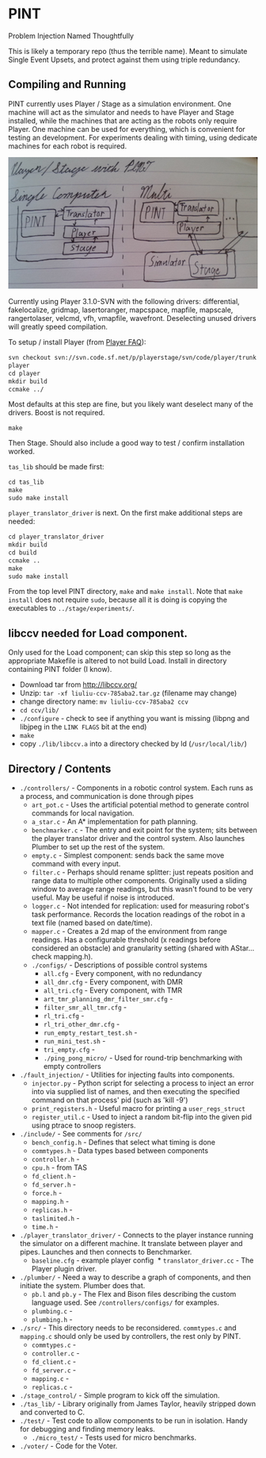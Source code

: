 PINT
====

Problem Injection Named Thoughtfully

This is likely a temporary repo (thus the terrible name). Meant to simulate Single Event Upsets, and protect against them using triple redundancy.

## Compiling and Running

PINT currently uses Player / Stage as a simulation environment. One machine will act as the simulator and needs to have Player and Stage installed, while the machines that are acting as the robots only require Player. One machine can be used for everything, which is convenient for testing an development. For experiments dealing with timing, using dedicate machines for each robot is required.

![Alternate setup options, one machine vs multiple](docs/alternate_setups.png?raw=true "Alternate Setups")

Currently using Player 3.1.0-SVN with the following drivers: differential, fakelocalize, gridmap, lasertoranger, mapcspace, mapfile, mapscale, rangertolaser, velcmd, vfh, vmapfile, wavefront. Deselecting unused drivers will greatly speed compilation.

To setup / install Player (from [Player FAQ](http://playerstage.sourceforge.net/wiki/Basic_FAQ)):

    svn checkout svn://svn.code.sf.net/p/playerstage/svn/code/player/trunk player
    cd player
    mkdir build
    ccmake ../

Most defaults at this step are fine, but you likely want deselect many of the drivers. Boost is not required.

    make

Then Stage. Should also include a good way to test / confirm installation worked.

`tas_lib` should be made first:
  
    cd tas_lib
    make
    sudo make install

`player_translator_driver` is next. On the first make additional steps are needed:

    cd player_translator_driver
    mkdir build
    cd build
    ccmake ..
    make
    sudo make install

From the top level PINT directory, `make` and `make install`. Note that `make install` does not require `sudo`, because all it is doing is copying the executables to `../stage/experiments/`.
  

## libccv needed for Load component.

Only used for the Load component; can skip this step so long as the appropriate Makefile is altered to not build Load. Install in directory containing PINT folder (I know).

* Download tar from http://libccv.org/
* Unzip: `tar -xf liuliu-ccv-785aba2.tar.gz` (filename may change)
* change directory name: `mv liuliu-ccv-785aba2 ccv`
* `cd ccv/lib/`
* `./configure` - check to see if anything you want is missing (libpng and libjpeg in the `LINK FLAGS` bit at the end)
* `make`
* copy `./lib/libccv.a` into a directory checked by ld (`/usr/local/lib/`)

## Directory / Contents
* `./controllers/` - Components in a robotic control system. Each runs as a process, and communication is done through pipes
  * `art_pot.c` - Uses the artificial potential method to generate control commands for local navigation.
  * `a_star.c` - An A* implementation for path planning.
  * `benchmarker.c` - The entry and exit point for the system; sits between the player translator driver and the control system. Also launches Plumber to set up the rest of the system.
  * `empty.c` - Simplest component: sends back the same move command with every input.
  * `filter.c` - Perhaps should rename splitter: just repeats position and range data to multiple other components. Originally used a sliding window to average range readings, but this wasn't found to be very useful. May be useful if noise is introduced.
  * `logger.c` - Not intended for replication: used for measuring robot's task performance. Records the location readings of the robot in a text file (named based on date/time).
  * `mapper.c` - Creates a 2d map of the environment from range readings. Has a configurable threshold (x readings before considered an obstacle) and granularity setting (shared with AStar... check mapping.h).
  * `./configs/` - Descriptions of possible control systems
    * `all.cfg` - Every component, with no redundancy
    * `all_dmr.cfg` - Every component, with DMR
    * `all_tri.cfg` - Every component, with TMR
    * `art_tmr_planning_dmr_filter_smr.cfg` -
    * `filter_smr_all_tmr.cfg` -
    * `rl_tri.cfg` -
    * `rl_tri_other_dmr.cfg` -
    * `run_empty_restart_test.sh` -
    * `run_mini_test.sh` -
    * `tri_empty.cfg` -
    * `./ping_pong_micro/` - Used for round-trip benchmarking with empty controllers
* `./fault_injection/` - Utilities for injecting faults into components.
  * `injector.py` - Python script for selecting a process to inject an error into via supplied list of names, and then executing the specified command on that process' pid (such as 'kill -9')
  * `print_registers.h` - Useful macro for printing a `user_regs_struct`
  * `register_util.c` - Used to inject a random bit-flip into the given pid using ptrace to snoop registers.
* `./include/` - See comments for `/src/`
  * `bench_config.h` - Defines that select what timing is done
  * `commtypes.h` - Data types based between components
  * `controller.h` -
  * `cpu.h` - from TAS
  * `fd_client.h` -
  * `fd_server.h` -
  * `force.h` -
  * `mapping.h` -
  * `replicas.h` -
  * `taslimited.h` -
  * `time.h` -
* `./player_translator_driver/` - Connects to the player instance running the simulator on a different machine. It translate between player and pipes. Launches and then connects to Benchmarker.
  * `baseline.cfg` - example player config
  * `translator_driver.cc` - The Player plugin driver.
* `./plumber/` - Need a way to describe a graph of components, and then initiate the system. Plumber does that.
  * `pb.l` and `pb.y` - The Flex and Bison files describing the custom language used. See `/controllers/configs/` for examples.
  * `plumbing.c` -
  * `plumbing.h` -
* `./src/` - This directory needs to be reconsidered. `commtypes.c` and `mapping.c` should only be used by controllers, the rest only by PINT.
  * `commtypes.c` -
  * `controller.c` -
  * `fd_client.c` -
  * `fd_server.c` -
  * `mapping.c` -
  * `replicas.c` -
* `./stage_control/` - Simple program to kick off the simulation.
* `./tas_lib/` - Library originally from James Taylor, heavily stripped down and converted to C.
* `./test/` - Test code to allow components to be run in isolation. Handy for debugging and finding memory leaks.
  * `./micro_test/` - Tests used for micro benchmarks.
* `./voter/` - Code for the Voter.
